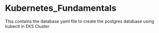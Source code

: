 # Kubernetes_Fundamentals
This contains the database yaml file to create the postgres database using kubectl in EKS Cluster
